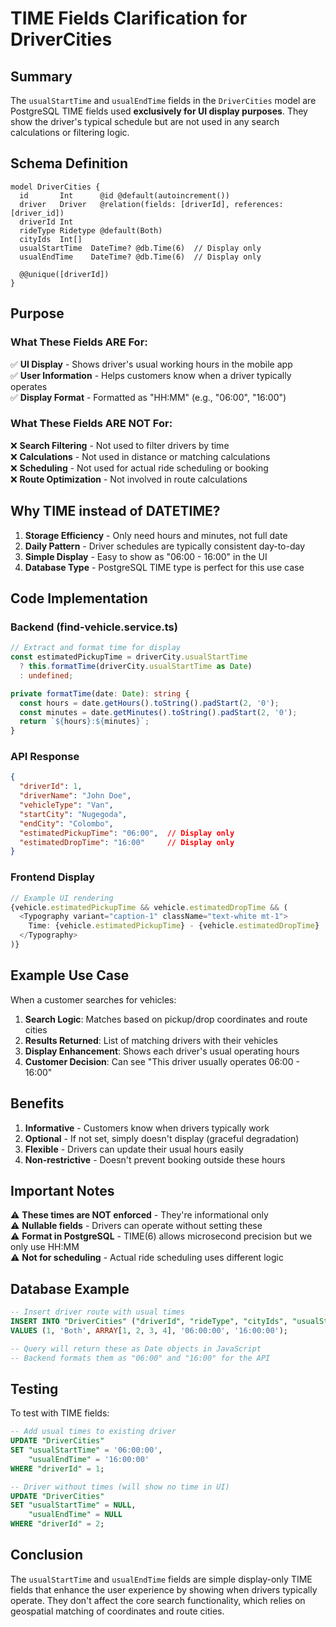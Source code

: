 # TIME Fields Clarification for DriverCities

## Summary
The `usualStartTime` and `usualEndTime` fields in the `DriverCities` model are PostgreSQL TIME fields used **exclusively for UI display purposes**. They show the driver's typical schedule but are not used in any search calculations or filtering logic.

## Schema Definition

```prisma
model DriverCities {
  id       Int      @id @default(autoincrement())
  driver   Driver   @relation(fields: [driverId], references: [driver_id])
  driverId Int
  rideType Ridetype @default(Both)
  cityIds  Int[]
  usualStartTime  DateTime? @db.Time(6)  // Display only
  usualEndTime    DateTime? @db.Time(6)  // Display only

  @@unique([driverId])
}
```

## Purpose

### What These Fields ARE For:
✅ **UI Display** - Shows driver's usual working hours in the mobile app  
✅ **User Information** - Helps customers know when a driver typically operates  
✅ **Display Format** - Formatted as "HH:MM" (e.g., "06:00", "16:00")

### What These Fields ARE NOT For:
❌ **Search Filtering** - Not used to filter drivers by time  
❌ **Calculations** - Not used in distance or matching calculations  
❌ **Scheduling** - Not used for actual ride scheduling or booking  
❌ **Route Optimization** - Not involved in route calculations

## Why TIME instead of DATETIME?

1. **Storage Efficiency** - Only need hours and minutes, not full date
2. **Daily Pattern** - Driver schedules are typically consistent day-to-day
3. **Simple Display** - Easy to show as "06:00 - 16:00" in the UI
4. **Database Type** - PostgreSQL TIME type is perfect for this use case

## Code Implementation

### Backend (find-vehicle.service.ts)
```typescript
// Extract and format time for display
const estimatedPickupTime = driverCity.usualStartTime
  ? this.formatTime(driverCity.usualStartTime as Date)
  : undefined;

private formatTime(date: Date): string {
  const hours = date.getHours().toString().padStart(2, '0');
  const minutes = date.getMinutes().toString().padStart(2, '0');
  return `${hours}:${minutes}`;
}
```

### API Response
```json
{
  "driverId": 1,
  "driverName": "John Doe",
  "vehicleType": "Van",
  "startCity": "Nugegoda",
  "endCity": "Colombo",
  "estimatedPickupTime": "06:00",  // Display only
  "estimatedDropTime": "16:00"     // Display only
}
```

### Frontend Display
```typescript
// Example UI rendering
{vehicle.estimatedPickupTime && vehicle.estimatedDropTime && (
  <Typography variant="caption-1" className="text-white mt-1">
    Time: {vehicle.estimatedPickupTime} - {vehicle.estimatedDropTime}
  </Typography>
)}
```

## Example Use Case

When a customer searches for vehicles:

1. **Search Logic**: Matches based on pickup/drop coordinates and route cities
2. **Results Returned**: List of matching drivers with their vehicles
3. **Display Enhancement**: Shows each driver's usual operating hours
4. **Customer Decision**: Can see "This driver usually operates 06:00 - 16:00"

## Benefits

1. **Informative** - Customers know when drivers typically work
2. **Optional** - If not set, simply doesn't display (graceful degradation)
3. **Flexible** - Drivers can update their usual hours easily
4. **Non-restrictive** - Doesn't prevent booking outside these hours

## Important Notes

⚠️ **These times are NOT enforced** - They're informational only  
⚠️ **Nullable fields** - Drivers can operate without setting these  
⚠️ **Format in PostgreSQL** - TIME(6) allows microsecond precision but we only use HH:MM  
⚠️ **Not for scheduling** - Actual ride scheduling uses different logic

## Database Example

```sql
-- Insert driver route with usual times
INSERT INTO "DriverCities" ("driverId", "rideType", "cityIds", "usualStartTime", "usualEndTime")
VALUES (1, 'Both', ARRAY[1, 2, 3, 4], '06:00:00', '16:00:00');

-- Query will return these as Date objects in JavaScript
-- Backend formats them as "06:00" and "16:00" for the API
```

## Testing

To test with TIME fields:

```sql
-- Add usual times to existing driver
UPDATE "DriverCities" 
SET "usualStartTime" = '06:00:00',
    "usualEndTime" = '16:00:00'
WHERE "driverId" = 1;

-- Driver without times (will show no time in UI)
UPDATE "DriverCities" 
SET "usualStartTime" = NULL,
    "usualEndTime" = NULL
WHERE "driverId" = 2;
```

## Conclusion

The `usualStartTime` and `usualEndTime` fields are simple display-only TIME fields that enhance the user experience by showing when drivers typically operate. They don't affect the core search functionality, which relies on geospatial matching of coordinates and route cities.
